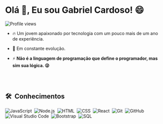 <h1 align="left">Olá 👋, Eu sou Gabriel Cardoso! 😄</h1>
<p align="left"> <img src="https://komarev.com/ghpvc/?username=GabrielCardosoLIma&color=blue" alt="Profile views" /> </p>

- 🔥 Um jovem apaixonado por tecnologia com um pouco mais de um ano de experiência. 

- 🔭 Em constante evolução.

- ⚡ **Não é a linguagem de programação que define o programador, mas sim sua lógica. 😜**

<br><br>


## 🛠 &nbsp;Conhecimentos

![JavaScript](https://img.shields.io/badge/-JavaScript-05122A?style=flat&logo=javascript)&nbsp;
![Node.js](https://img.shields.io/badge/-Node.js-05122A?style=flat&logo=node.js)&nbsp;
![HTML](https://img.shields.io/badge/-HTML-05122A?style=flat&logo=HTML5)&nbsp;
![CSS](https://img.shields.io/badge/-CSS-05122A?style=flat&logo=CSS3&logoColor=1572B6)&nbsp;
![React](https://img.shields.io/badge/-React-05122A?style=flat&logo=react)&nbsp;
![Git](https://img.shields.io/badge/-Git-05122A?style=flat&logo=git)&nbsp;
![GitHub](https://img.shields.io/badge/-GitHub-05122A?style=flat&logo=github)&nbsp;
![Visual Studio Code](https://img.shields.io/badge/-Visual%20Studio%20Code-05122A?style=flat&logo=visual-studio-code&logoColor=007ACC)&nbsp;
![Bootstrap](https://img.shields.io/badge/-Bootstrap-05122A?style=flat&logo=bootstrap)&nbsp;
![SQL](https://img.shields.io/badge/-MySQL-05122A?style=flat&logo=sqlite)&nbsp;
